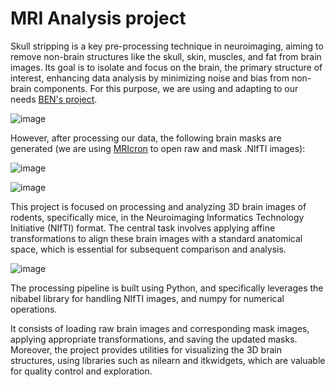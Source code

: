 # MRI Analysis project

Skull stripping is a key pre-processing technique in neuroimaging, aiming to remove non-brain structures like the skull, skin, muscles, and fat from brain images. Its goal is to isolate and focus on the brain, the primary structure of interest, enhancing data analysis by minimizing noise and bias from non-brain components. For this purpose, we are using and adapting to our needs [BEN's project](https://github.com/AnriiGegliuk/BEN_project).

![image](https://github.com/AnriiGegliuk/mice_MRI_analysis/assets/120349975/f3c74929-f38d-4250-99c8-67a66e3a60d9)


However, after processing our data, the following brain masks are generated (we are using [MRIcron](https://people.cas.sc.edu/rorden/mricron/index.HTML) to open raw and mask .NIfTI images):

![image](https://github.com/AnriiGegliuk/mice_MRI_analysis/assets/120349975/5912e6bf-99c7-4e37-a3bc-8dd6087bd009)

![image](https://github.com/AnriiGegliuk/mice_MRI_analysis/assets/120349975/d96f62b3-85ac-4997-92c9-e1bbcee86df3)

This project is focused on processing and analyzing 3D brain images of rodents, specifically mice, in the Neuroimaging Informatics Technology Initiative (NIfTI) format. The central task involves applying affine transformations to align these brain images with a standard anatomical space, which is essential for subsequent comparison and analysis.

![image](https://github.com/AnriiGegliuk/mice_MRI_analysis/assets/120349975/de072b8c-b99d-4084-9121-2810c8da53e3)

The processing pipeline is built using Python, and specifically leverages the nibabel library for handling NIfTI images, and numpy for numerical operations. 

It consists of loading raw brain images and corresponding mask images, applying appropriate transformations, and saving the updated masks. Moreover, the project provides utilities for visualizing the 3D brain structures, using libraries such as nilearn and itkwidgets, which are valuable for quality control and exploration.



